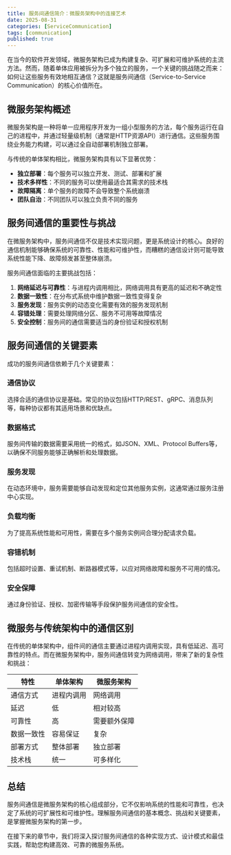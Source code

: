 ```yaml
---
title: 服务间通信简介：微服务架构中的连接艺术
date: 2025-08-31
categories: [ServiceCommunication]
tags: [communication]
published: true
---
```


在当今的软件开发领域，微服务架构已成为构建复杂、可扩展和可维护系统的主流方法。然而，随着单体应用被拆分为多个独立的服务，一个关键的挑战随之而来：如何让这些服务有效地相互通信？这就是服务间通信（Service-to-Service Communication）的核心价值所在。

## 微服务架构概述

微服务架构是一种将单一应用程序开发为一组小型服务的方法，每个服务运行在自己的进程中，并通过轻量级机制（通常是HTTP资源API）进行通信。这些服务围绕业务能力构建，可以通过全自动部署机制独立部署。

与传统的单体架构相比，微服务架构具有以下显著优势：
- **独立部署**：每个服务可以独立开发、测试、部署和扩展
- **技术多样性**：不同的服务可以使用最适合其需求的技术栈
- **故障隔离**：单个服务的故障不会导致整个系统崩溃
- **团队自治**：不同团队可以独立负责不同的服务

## 服务间通信的重要性与挑战

在微服务架构中，服务间通信不仅是技术实现问题，更是系统设计的核心。良好的通信机制能够确保系统的可靠性、性能和可维护性，而糟糕的通信设计则可能导致系统性能下降、故障频发甚至整体崩溃。

服务间通信面临的主要挑战包括：
1. **网络延迟与可靠性**：与进程内调用相比，网络调用具有更高的延迟和不确定性
2. **数据一致性**：在分布式系统中维护数据一致性变得复杂
3. **服务发现**：服务实例的动态变化需要有效的服务发现机制
4. **容错处理**：需要处理网络分区、服务不可用等故障情况
5. **安全控制**：服务间的通信需要适当的身份验证和授权机制

## 服务间通信的关键要素

成功的服务间通信依赖于几个关键要素：

### 通信协议
选择合适的通信协议是基础。常见的协议包括HTTP/REST、gRPC、消息队列等，每种协议都有其适用场景和优缺点。

### 数据格式
服务间传输的数据需要采用统一的格式，如JSON、XML、Protocol Buffers等，以确保不同服务能够正确解析和处理数据。

### 服务发现
在动态环境中，服务需要能够自动发现和定位其他服务实例，这通常通过服务注册中心实现。

### 负载均衡
为了提高系统性能和可用性，需要在多个服务实例间合理分配请求负载。

### 容错机制
包括超时设置、重试机制、断路器模式等，以应对网络故障和服务不可用的情况。

### 安全保障
通过身份验证、授权、加密传输等手段保护服务间通信的安全性。

## 微服务与传统架构中的通信区别

在传统的单体架构中，组件间的通信主要通过进程内调用实现，具有低延迟、高可靠性的特点。而在微服务架构中，服务间通信转变为网络调用，带来了新的复杂性和挑战：

| 特性 | 单体架构 | 微服务架构 |
|------|----------|------------|
| 通信方式 | 进程内调用 | 网络调用 |
| 延迟 | 低 | 相对较高 |
| 可靠性 | 高 | 需要额外保障 |
| 数据一致性 | 容易保证 | 复杂 |
| 部署方式 | 整体部署 | 独立部署 |
| 技术栈 | 统一 | 可多样化 |

## 总结

服务间通信是微服务架构的核心组成部分，它不仅影响系统的性能和可靠性，也决定了系统的可扩展性和可维护性。理解服务间通信的基本概念、挑战和关键要素，是掌握微服务架构的第一步。

在接下来的章节中，我们将深入探讨服务间通信的各种实现方式、设计模式和最佳实践，帮助您构建高效、可靠的微服务系统。